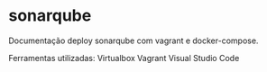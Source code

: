 # sonarqube
Documentação deploy sonarqube com vagrant e docker-compose.

Ferramentas utilizadas:
  Virtualbox
  Vagrant
  Visual Studio Code
